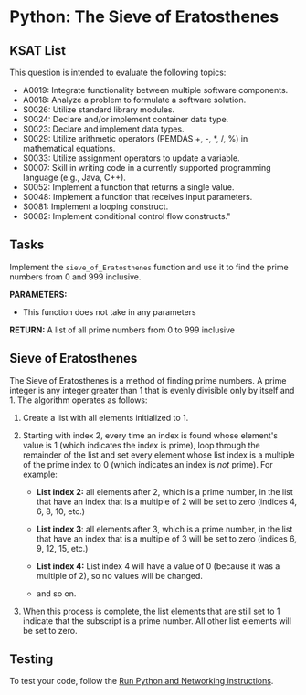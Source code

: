 # Python: The Sieve of Eratosthenes
## KSAT List
This question is intended to evaluate the following topics:
- A0019: Integrate functionality between multiple software components.
- A0018: Analyze a problem to formulate a software solution.
- S0026: Utilize standard library modules.
- S0024: Declare and/or implement container data type.
- S0023: Declare and implement data types.
- S0029: Utilize arithmetic operators (PEMDAS +, -, *, /, %) in mathematical equations.
- S0033: Utilize assignment operators to update a variable.
- S0007: Skill in writing code in a currently supported programming language (e.g., Java, C++).
- S0052: Implement a function that returns a single value.
- S0048: Implement a function that receives input parameters.
- S0081: Implement a looping construct.
- S0082: Implement conditional control flow constructs."
  
## Tasks
Implement the `sieve_of_Eratosthenes` function and use it to find the prime numbers from 0 and 999 inclusive.

**PARAMETERS:**
- This function does not take in any parameters

**RETURN:** A list of all prime numbers from 0 to 999 inclusive

## Sieve of Eratosthenes
The Sieve of Eratosthenes is a method of finding prime numbers. A prime integer is any integer greater than 1 that is 
evenly divisible only by itself and 1. The algorithm operates as follows:

1. Create a list with all elements initialized to 1. 

2. Starting with index 2, every time an index is found whose element's value is 1 (which indicates the index is 
prime), loop through the remainder of the list and set every element whose list index is a multiple of the prime index 
to 0 (which indicates an index is _not_ prime). For example:

   - **List index 2:** all elements after 2, which is a prime number, in the list that have an index that is a 
     multiple of 2 will be set to zero (indices 4, 6, 8, 10, etc.)

   - **List index 3**: all elements after 3, which is a prime number, in the list that have an index that is a 
     multiple of 3 will be set to zero (indices 6, 9, 12, 15, etc.) 
    
   - **List index 4:** List index 4 will have a value of 0 (because it was a multiple of 2), so no values will be 
     changed.

   - and so on.

3. When this process is complete, the list elements that are still set to 1 indicate that the subscript is a prime 
   number. All other list elements will be set to zero.


## Testing
To test your code, follow the [Run Python and Networking instructions](https://gitlab.com/90cos/cyv/cyber-capability-developer-ccd/ccd-master-question-file/-/blob/master/performance/exam_files/compile-instructions.md).
